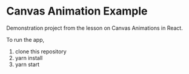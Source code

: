 # Canvas Animation Example

Demonstration project from the lesson on Canvas Animations in React.

To run the app,

1. clone this repository
2. yarn install
3. yarn start
